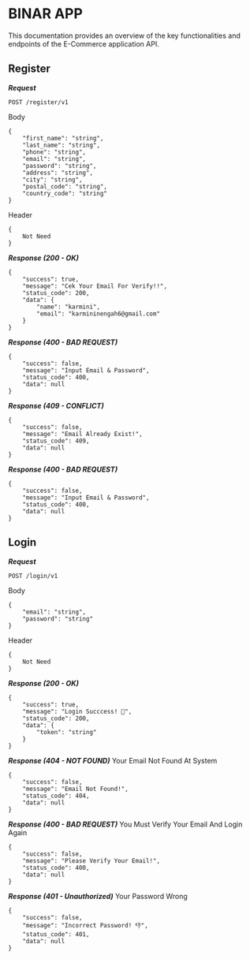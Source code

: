 # BINAR APP

This documentation provides an overview of the key functionalities and endpoints of the E-Commerce application API.

## Register

***Request***

`POST /register/v1`

Body
```
{
    "first_name": "string",
    "last_name": "string",
    "phone": "string",
    "email": "string",
    "password": "string",
    "address": "string",
    "city": "string",
    "postal_code": "string",
    "country_code": "string"
}
```

Header
```
{
    Not Need
}
```

***Response (200 - OK)***

```
{
    "success": true,
    "message": "Cek Your Email For Verify!!",
    "status_code": 200,
    "data": {
        "name": "karmini",
        "email": "karmininengah6@gmail.com"
    }
}
```

***Response (400 - BAD REQUEST)***

```
{
    "success": false,
    "message": "Input Email & Password",
    "status_code": 400,
    "data": null
}
```

***Response (409 - CONFLICT)***

```
{
    "success": false,
    "message": "Email Already Exist!",
    "status_code": 409,
    "data": null
}
```

***Response (400 - BAD REQUEST)***

```
{
    "success": false,
    "message": "Input Email & Password",
    "status_code": 400,
    "data": null
}
```

## Login

***Request***

`POST /login/v1`

Body
```
{
    "email": "string",
    "password": "string"
}
```

Header
```
{
    Not Need
}
```

***Response (200 - OK)***

```
{
    "success": true,
    "message": "Login Succcess! 👏",
    "status_code": 200,
    "data": {
        "token": "string"
    }
}
```
***Response (404 - NOT FOUND)***
Your Email Not Found At System

```
{
    "success": false,
    "message": "Email Not Found!",
    "status_code": 404,
    "data": null
}
```

***Response (400 - BAD REQUEST)***
You Must Verify Your Email And Login Again

```
{
    "success": false,
    "message": "Please Verify Your Email!",
    "status_code": 400,
    "data": null
}
```

***Response (401 - Unauthorized)***
Your Password Wrong

```
{
    "success": false,
    "message": "Incorrect Password! 👎",
    "status_code": 401,
    "data": null
}
```















